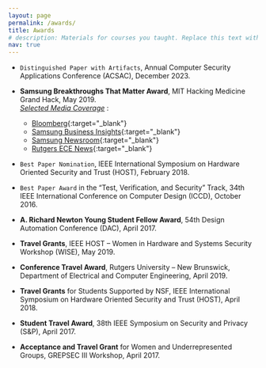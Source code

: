 ```yaml
---
layout: page
permalink: /awards/
title: Awards
# description: Materials for courses you taught. Replace this text with your description.
nav: true
---
```


<!-- For now, this page is assumed to be a static description of your courses. You can convert it to a collection similar to `_projects/` so that you can have a dedicated page for each course.

Organize your courses by years, topics, or universities, however you like! -->

- `Distinguished Paper with Artifacts`, Annual Computer Security Applications Conference (ACSAC), December 2023.

- <b>Samsung Breakthroughs That Matter Award</b>, MIT Hacking Medicine Grand Hack, May 2019.      
  <i><u>Selected Media Coverage</u></i> : 
  - [Bloomberg](https://www.bloomberg.com/press-releases/2019-05-07/samsung-department-of-veterans-affairs-and-mit-present-breakthroughs-that-matter-awards-for-innovative-veterans-health){:target="_blank"}
  - [Samsung Business Insights](https://insights.samsung.com/2019/05/17/how-to-bring-secure-cancer-predicting-ai-tools-to-market-faster/){:target="_blank"}
  - [Samsung Newsroom](https://news.samsung.com/us/samsung-veterans-affairs-mit-hacking-medicine-grand-hack-breakthroughs-that-matter-awards-veterans-health-solutions/){:target="_blank"}
  - [Rutgers ECE News](https://www.ece.rutgers.edu/news/ece-graduate-student-mengmei-ye-wins-samsung-breakthroughs-matter-award-mit-hacking-medicine){:target="_blank"}

- `Best Paper Nomination`, IEEE International Symposium on Hardware Oriented Security and Trust (HOST), February 2018.

- `Best Paper Award` in the “Test, Verification, and Security” Track, 34th IEEE International Conference on Computer Design (ICCD), October 2016. 

- <b>A. Richard Newton Young Student Fellow Award</b>, 54th Design Automation Conference (DAC), April 2017.

- <b>Travel Grants</b>, IEEE HOST – Women in Hardware and Systems Security Workshop (WISE), May 2019.

- <b>Conference Travel Award</b>, Rutgers University – New Brunswick, Department of Electrical and Computer Engineering, April 2019.

- <b>Travel Grants</b> for Students Supported by NSF, IEEE International Symposium on Hardware Oriented Security and Trust (HOST), April 2018.

- <b>Student Travel Award</b>, 38th IEEE Symposium on Security and Privacy (S&P), April 2017. 

- <b>Acceptance and Travel Grant</b> for Women and Underrepresented Groups, GREPSEC III Workshop, April 2017. 

